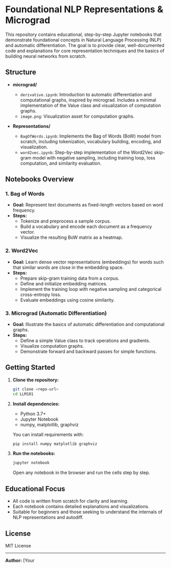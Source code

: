 # Foundational NLP Representations & Micrograd

This repository contains educational, step-by-step Jupyter notebooks that demonstrate foundational concepts in Natural Language Processing (NLP) and automatic differentiation. The goal is to provide clear, well-documented code and explanations for core representation techniques and the basics of building neural networks from scratch.

## Structure

- **micrograd/**
  - `derivative.ipynb`: Introduction to automatic differentiation and computational graphs, inspired by micrograd. Includes a minimal implementation of the Value class and visualization of computation graphs.
  - `image.png`: Visualization asset for computation graphs.

- **Representations/**
  - `BagOfWords.ipynb`: Implements the Bag of Words (BoW) model from scratch, including tokenization, vocabulary building, encoding, and visualization.
  - `word2vec.ipynb`: Step-by-step implementation of the Word2Vec skip-gram model with negative sampling, including training loop, loss computation, and similarity evaluation.

## Notebooks Overview

### 1. Bag of Words

- **Goal:** Represent text documents as fixed-length vectors based on word frequency.
- **Steps:**
  - Tokenize and preprocess a sample corpus.
  - Build a vocabulary and encode each document as a frequency vector.
  - Visualize the resulting BoW matrix as a heatmap.

### 2. Word2Vec

- **Goal:** Learn dense vector representations (embeddings) for words such that similar words are close in the embedding space.
- **Steps:**
  - Prepare skip-gram training data from a corpus.
  - Define and initialize embedding matrices.
  - Implement the training loop with negative sampling and categorical cross-entropy loss.
  - Evaluate embeddings using cosine similarity.

### 3. Micrograd (Automatic Differentiation)

- **Goal:** Illustrate the basics of automatic differentiation and computational graphs.
- **Steps:**
  - Define a simple Value class to track operations and gradients.
  - Visualize computation graphs.
  - Demonstrate forward and backward passes for simple functions.

## Getting Started

1. **Clone the repository:**
   ```sh
   git clone <repo-url>
   cd LLM101
   ```

2. **Install dependencies:**
   - Python 3.7+
   - Jupyter Notebook
   - numpy, matplotlib, graphviz

   You can install requirements with:
   ```sh
   pip install numpy matplotlib graphviz
   ```

3. **Run the notebooks:**
   ```sh
   jupyter notebook
   ```
   Open any notebook in the browser and run the cells step by step.

## Educational Focus

- All code is written from scratch for clarity and learning.
- Each notebook contains detailed explanations and visualizations.
- Suitable for beginners and those seeking to understand the internals of NLP representations and autodiff.

## License

MIT License

---

**Author:** [Your
